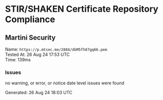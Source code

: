 # STIR/SHAKEN Certificate Repository Compliance

## Martini Security

Name: `https://p.mtsec.me/2884/dbM5fh87gq66.pem`\
Tested At: 26 Aug 24 17:53 UTC\
Time: 139ms

### Issues

no warning, or error, or notice date level issues were found

Generated: 26 Aug 24 18:03 UTC